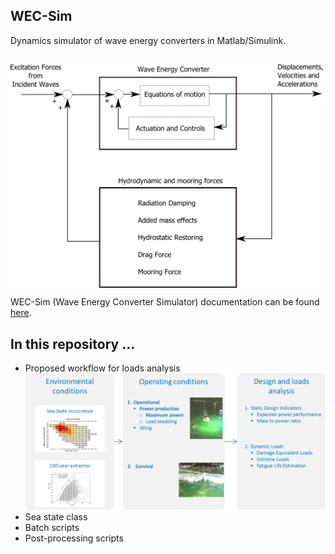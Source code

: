 ## WEC-Sim

Dynamics simulator of wave energy converters in Matlab/Simulink.


##
<img src="https://raw.githubusercontent.com/brauliobarahona/WEC-Sim-1/master/wecsim_smaller.png" align="center" width="500">


[workflow]: https://raw.githubusercontent.com/brauliobarahona/WEC-Sim-1/master/loads_analysis_workflow.png "Proposed loads analysis workflow" 


WEC-Sim (Wave Energy Converter Simulator) documentation can be found [here](http://wec-sim.github.io/WEC-Sim).


## In this repository ...
+ Proposed workflow for loads analysis
![figure here][workflow]
+ Sea state class
+ Batch scripts
+ Post-processing scripts
